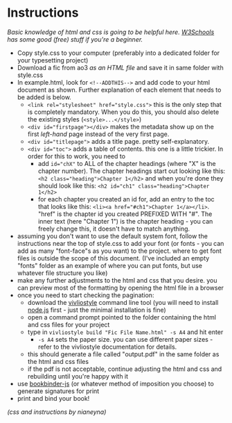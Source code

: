 # Instructions

*Basic knowledge of html and css is going to be helpful here. [W3Schools](https://www.w3schools.com) has some good (free) stuff if you're a beginner.*

- Copy style.css to your computer (preferably into a dedicated folder for your typesetting project)
- Download a fic from ao3 *as an HTML file* and save it in same folder with style.css
- In example.html, look for ```<!--ADDTHIS-->``` and add code to your html document as shown. Further explanation of each element that needs to be added is below.
	- ```<link rel="stylesheet" href="style.css">``` this is the only step that is completely mandatory. When you do this, you should also delete the existing styles (```<style>...</style>```)
	- ```<div id="firstpage"></div>``` makes the metadata show up on the first *left-hand* page instead of the very first page.
	- ```<div id="titlepage">``` adds a title page. pretty self-explanatory.
	- ```<div id="toc">``` adds a table of contents. this one is a little trickier. In order for this to work, you need to 
		- add ```id="chX"``` to ALL of the chapter headings (where "X" is the chapter number). The chapter headings start out looking like this: ```<h2 class="heading">Chapter 1</h2>``` and when you're done they should look like this: ```<h2 id="ch1" class="heading">Chapter 1</h2>```
		- for each chapter you created an id for, add an entry to the toc that looks like this: ```<li><a href="#ch1">Chapter 1</a></li>```. "href" is the chapter id you created PREFIXED WITH "#". The inner text (here "Chapter 1") is the chapter heading - you can freely change this, it doesn't have to match anything.
- assuming you don't want to use the default system font, follow the instructions near the top of style.css to add your font (or fonts - you can add as many "font-face"s as you want) to the project. where to get font files is outside the scope of this document. (I've included an empty "fonts" folder as an example of where you can put fonts, but use whatever file structure you like)
- make any further adjustments to the html and css that you desire. you can preview most of the formatting by opening the html file in a browser
- once you need to start checking the pagination:
	- download the [vivliostyle](https://vivliostyle.org) command line tool (you will need to install [node.js](https://nodejs.org/en/) first - just the minimal installation is fine)
	- open a command prompt pointed to the folder containing the html and css files for your project
	- type in ```vivliostyle build "Fic File Name.html" -s A4``` and hit enter
		- ```-s A4``` sets the paper size. you can use different paper sizes - refer to the vivliostyle documentation for details.
	- this should generate a file called "output.pdf" in the same folder as the html and css files
	- if the pdf is not acceptable, continue adjusting the html and css and rebuilding until you're happy with it
- use [bookbinder-js](https://momijizukamori.github.io/bookbinder-js/) (or whatever method of imposition you choose) to generate signatures for print
- print and bind your book!

*(css and instructions by nianeyna)*
